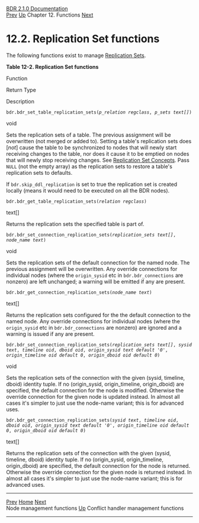   [BDR 2.1.0 Documentation](README.md)                                                                                                       
  [Prev](functions-node-mgmt.md "Node management functions")   [Up](functions.md)    Chapter 12. Functions    [Next](functions-conflict-handlers.md "Conflict handler management functions")  


# 12.2. Replication Set functions

The following functions exist to manage [Replication
Sets](replication-sets.md).


**Table 12-2. Replication Set functions**

Function

Return Type

Description


`bdr.bdr_set_table_replication_sets(`*`p_relation regclass`*`, `*`p_sets text[]`*`)`

void

Sets the replication sets of a table. The previous assignment will be
overwritten (not merged or added to). Setting a table\'s replication
sets does [*not*] cause the table to be synchronized to nodes
that will newly start receiving changes to the table, nor does it cause
it to be emptied on nodes that will newly stop receiving changes. See
[Replication Set Concepts](replication-sets-concepts.md). Pass
`NULL` (not the empty array) as the replication sets to
restore a table\'s replication sets to defaults.

If `bdr.skip_ddl_replication` is set to true the replication set is created
locally (means it would need to be executed on all the BDR nodes).

`bdr.bdr_get_table_replication_sets(`*`relation regclass`*`)`

text\[\]

Returns the replication sets the specified table is part of.


`bdr.bdr_set_connection_replication_sets(`*`replication_sets text[]`*`, `*`node_name text`*`)`

void

Sets the replication sets of the default connection for the named node.
The previous assignment will be overwritten. Any override connections
for individual nodes (where the `origin_sysid` etc in
`bdr.bdr_connections` are nonzero) are left unchanged; a
warning will be emitted if any are present.


`bdr.bdr_get_connection_replication_sets(`*`node_name text`*`)`

text\[\]

Returns the replication sets configured for the the default connection
to the named node. Any override connections for individual nodes (where
the `origin_sysid` etc in `bdr.bdr_connections` are
nonzero) are ignored and a warning is issued if any are present.


`bdr.bdr_set_connection_replication_sets(`*`replication_sets text[]`*`, `*`sysid text`*`, `*`timeline oid`*`, `*`dboid oid`*`, `*`origin_sysid text default '0'`*`, `*`origin_timeline oid default 0`*`, `*`origin_dboid oid default 0`*`)`

void

Sets the replication sets of the connection with the given (sysid,
timeline, dboid) identity tuple. If no (origin_sysid, origin_timeline,
origin_dboid) are specified, the default connection for the node is
modified. Otherwise the override connection for the given node is
updated instead. In almost all cases it\'s simpler to just use the
node-name variant; this is for advanced uses.


`bdr.bdr_get_connection_replication_sets(`*`sysid text`*`, `*`timeline oid`*`, `*`dboid oid`*`, `*`origin_sysid text default '0'`*`, `*`origin_timeline oid default 0`*`, `*`origin_dboid oid default 0`*`)`

text\[\]

Returns the replication sets of the connection with the given (sysid,
timeline, dboid) identity tuple. If no (origin_sysid, origin_timeline,
origin_dboid) are specified, the default connection for the node is
returned. Otherwise the override connection for the given node is
returned instead. In almost all cases it\'s simpler to just use the
node-name variant; this is for advanced uses.



  ------------------------------------------------- ------------------------------------- ---------------------------------------------------------
  [Prev](functions-node-mgmt.md)     [Home](README.md)     [Next](functions-conflict-handlers.md)  
  Node management functions                          [Up](functions.md)                      Conflict handler management functions
  ------------------------------------------------- ------------------------------------- ---------------------------------------------------------
